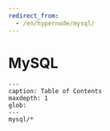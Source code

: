 ```yaml
---
redirect_from:
  - /en/hypernode/mysql/
---
```


# MySQL

```{toctree}
---
caption: Table of Contents
maxdepth: 1
glob:
---
mysql/*
```
